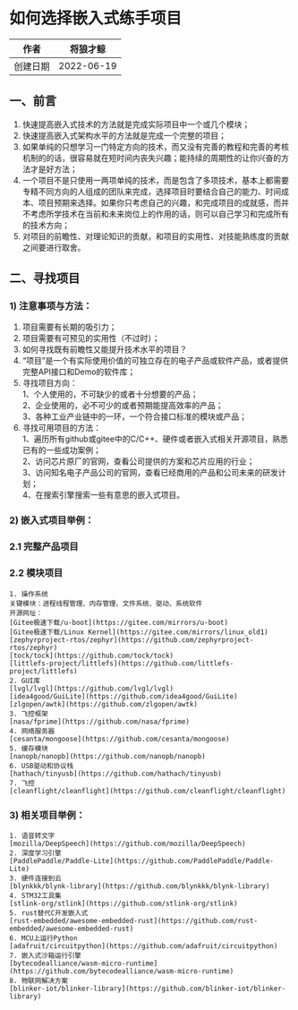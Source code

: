 # 如何选择嵌入式练手项目  

|作者|将狼才鲸|
|---|---|
|创建日期|2022-06-19|

## 一、前言  
1. 快速提高嵌入式技术的方法就是完成实际项目中一个或几个模块；  
2. 快速提高嵌入式架构水平的方法就是完成一个完整的项目；  
3. 如果单纯的只想学习一门特定方向的技术，而又没有完善的教程和完善的考核机制的的话，很容易就在短时间内丧失兴趣；能持续的周期性的让你兴奋的方法才是好方法；  
4. 一个项目不是只使用一两项单纯的技术，而是包含了多项技术，基本上都需要专精不同方向的人组成的团队来完成，选择项目时要结合自己的能力、时间成本、项目预期来选择。如果你只考虑自己的兴趣，和完成项目的成就感，而并不考虑所学技术在当前和未来岗位上的作用的话，则可以自己学习和完成所有的技术方向；  
5. 对项目的前瞻性、对理论知识的贡献，和项目的实用性、对技能熟练度的贡献之间要进行取舍。  

## 二、寻找项目  
### 1) 注意事项与方法：  
1. 项目需要有长期的吸引力；  
2. 项目需要有可预见的实用性（不过时）；  
3. 如何寻找既有前瞻性又能提升技术水平的项目？  
4. “项目”是一个有实际使用价值的可独立存在的电子产品或软件产品，或者提供完整API接口和Demo的软件库；  
5. 寻找项目方向：  
    1、个人使用的，不可缺少的或者十分想要的产品；  
    2、企业使用的，必不可少的或者预期能提高效率的产品；  
    3、各种工业产业链中的一环，一个符合接口标准的模块或产品；  
6. 寻找可用项目的方法：  
    1、遍历所有github或gitee中的C/C++、硬件或者嵌入式相关开源项目，熟悉已有的一些成功案例；  
    2、访问芯片原厂的官网，查看公司提供的方案和芯片应用的行业；  
    3、访问知名电子产品公司的官网，查看已经商用的产品和公司未来的研发计划；  
    4、在搜索引擎搜索一些有意思的嵌入式项目。  

### 2) 嵌入式项目举例：  
### 2.1 完整产品项目  
### 2.2 模块项目  
    1. 操作系统  
    关键模块：进程线程管理、内存管理、文件系统、驱动、系统软件  
    开源网址：  
    [Gitee极速下载/u-boot](https://gitee.com/mirrors/u-boot)  
    [Gitee极速下载/Linux Kernel](https://gitee.com/mirrors/linux_old1)  
    [zephyrproject-rtos/zephyr](https://github.com/zephyrproject-rtos/zephyr)  
    [tock/tock](https://github.com/tock/tock)  
    [littlefs-project/littlefs](https://github.com/littlefs-project/littlefs)  
    2. GUI库  
    [lvgl/lvgl](https://github.com/lvgl/lvgl)  
    [idea4good/GuiLite](https://github.com/idea4good/GuiLite)  
    [zlgopen/awtk](https://github.com/zlgopen/awtk)  
    3. 飞控框架  
    [nasa/fprime](https://github.com/nasa/fprime)  
    4. 网络服务器  
    [cesanta/mongoose](https://github.com/cesanta/mongoose)  
    5. 缓存模块  
    [nanopb/nanopb](https://github.com/nanopb/nanopb)  
    6. USB驱动和协议栈  
    [hathach/tinyusb](https://github.com/hathach/tinyusb)  
    7. 飞控  
    [cleanflight/cleanflight](https://github.com/cleanflight/cleanflight)  

    
### 3) 相关项目举例：  
    1. 语音转文字  
    [mozilla/DeepSpeech](https://github.com/mozilla/DeepSpeech)  
    2. 深度学习引擎  
    [PaddlePaddle/Paddle-Lite](https://github.com/PaddlePaddle/Paddle-Lite)  
    3. 硬件连接到云  
    [blynkkk/blynk-library](https://github.com/blynkkk/blynk-library)  
    4. STM32工具集  
    [stlink-org/stlink](https://github.com/stlink-org/stlink)  
    5. rust替代C开发嵌入式  
    [rust-embedded/awesome-embedded-rust](https://github.com/rust-embedded/awesome-embedded-rust)  
    6. MCU上运行Python  
    [adafruit/circuitpython](https://github.com/adafruit/circuitpython)  
    7. 嵌入式沙箱运行引擎  
    [bytecodealliance/wasm-micro-runtime](https://github.com/bytecodealliance/wasm-micro-runtime)  
    8. 物联网解决方案  
    [blinker-iot/blinker-library](https://github.com/blinker-iot/blinker-library)  